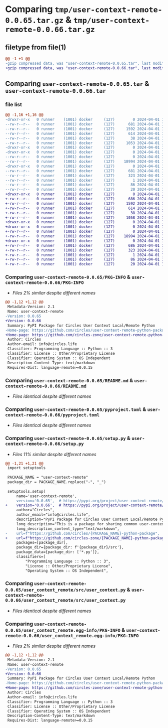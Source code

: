 # Comparing `tmp/user-context-remote-0.0.65.tar.gz` & `tmp/user-context-remote-0.0.66.tar.gz`

## filetype from file(1)

```diff
@@ -1 +1 @@
-gzip compressed data, was "user-context-remote-0.0.65.tar", last modified: Mon Apr  1 19:52:34 2024, max compression
+gzip compressed data, was "user-context-remote-0.0.66.tar", last modified: Mon Apr  1 19:58:19 2024, max compression
```

## Comparing `user-context-remote-0.0.65.tar` & `user-context-remote-0.0.66.tar`

### file list

```diff
@@ -1,16 +1,16 @@
-drwxr-xr-x   0 runner    (1001) docker     (127)        0 2024-04-01 19:52:34.444853 user-context-remote-0.0.65/
--rw-r--r--   0 runner    (1001) docker     (127)      681 2024-04-01 19:52:34.444853 user-context-remote-0.0.65/PKG-INFO
--rw-r--r--   0 runner    (1001) docker     (127)     1592 2024-04-01 19:52:16.000000 user-context-remote-0.0.65/README.md
--rw-r--r--   0 runner    (1001) docker     (127)      614 2024-04-01 19:52:16.000000 user-context-remote-0.0.65/pyproject.toml
--rw-r--r--   0 runner    (1001) docker     (127)       38 2024-04-01 19:52:34.444853 user-context-remote-0.0.65/setup.cfg
--rw-r--r--   0 runner    (1001) docker     (127)     1053 2024-04-01 19:52:16.000000 user-context-remote-0.0.65/setup.py
-drwxr-xr-x   0 runner    (1001) docker     (127)        0 2024-04-01 19:52:34.440853 user-context-remote-0.0.65/user_context_remote/
-drwxr-xr-x   0 runner    (1001) docker     (127)        0 2024-04-01 19:52:34.444853 user-context-remote-0.0.65/user_context_remote/src/
--rw-r--r--   0 runner    (1001) docker     (127)        0 2024-04-01 19:52:16.000000 user-context-remote-0.0.65/user_context_remote/src/__init__.py
--rw-r--r--   0 runner    (1001) docker     (127)    18994 2024-04-01 19:52:16.000000 user-context-remote-0.0.65/user_context_remote/src/user_context.py
-drwxr-xr-x   0 runner    (1001) docker     (127)        0 2024-04-01 19:52:34.444853 user-context-remote-0.0.65/user_context_remote.egg-info/
--rw-r--r--   0 runner    (1001) docker     (127)      681 2024-04-01 19:52:34.000000 user-context-remote-0.0.65/user_context_remote.egg-info/PKG-INFO
--rw-r--r--   0 runner    (1001) docker     (127)      323 2024-04-01 19:52:34.000000 user-context-remote-0.0.65/user_context_remote.egg-info/SOURCES.txt
--rw-r--r--   0 runner    (1001) docker     (127)        1 2024-04-01 19:52:34.000000 user-context-remote-0.0.65/user_context_remote.egg-info/dependency_links.txt
--rw-r--r--   0 runner    (1001) docker     (127)       86 2024-04-01 19:52:34.000000 user-context-remote-0.0.65/user_context_remote.egg-info/requires.txt
--rw-r--r--   0 runner    (1001) docker     (127)       20 2024-04-01 19:52:34.000000 user-context-remote-0.0.65/user_context_remote.egg-info/top_level.txt
+drwxr-xr-x   0 runner    (1001) docker     (127)        0 2024-04-01 19:58:19.994881 user-context-remote-0.0.66/
+-rw-r--r--   0 runner    (1001) docker     (127)      686 2024-04-01 19:58:19.994881 user-context-remote-0.0.66/PKG-INFO
+-rw-r--r--   0 runner    (1001) docker     (127)     1592 2024-04-01 19:58:07.000000 user-context-remote-0.0.66/README.md
+-rw-r--r--   0 runner    (1001) docker     (127)      614 2024-04-01 19:58:07.000000 user-context-remote-0.0.66/pyproject.toml
+-rw-r--r--   0 runner    (1001) docker     (127)       38 2024-04-01 19:58:19.994881 user-context-remote-0.0.66/setup.cfg
+-rw-r--r--   0 runner    (1001) docker     (127)     1058 2024-04-01 19:58:07.000000 user-context-remote-0.0.66/setup.py
+drwxr-xr-x   0 runner    (1001) docker     (127)        0 2024-04-01 19:58:19.990881 user-context-remote-0.0.66/user_context_remote/
+drwxr-xr-x   0 runner    (1001) docker     (127)        0 2024-04-01 19:58:19.994881 user-context-remote-0.0.66/user_context_remote/src/
+-rw-r--r--   0 runner    (1001) docker     (127)        0 2024-04-01 19:58:07.000000 user-context-remote-0.0.66/user_context_remote/src/__init__.py
+-rw-r--r--   0 runner    (1001) docker     (127)    18994 2024-04-01 19:58:07.000000 user-context-remote-0.0.66/user_context_remote/src/user_context.py
+drwxr-xr-x   0 runner    (1001) docker     (127)        0 2024-04-01 19:58:19.994881 user-context-remote-0.0.66/user_context_remote.egg-info/
+-rw-r--r--   0 runner    (1001) docker     (127)      686 2024-04-01 19:58:19.000000 user-context-remote-0.0.66/user_context_remote.egg-info/PKG-INFO
+-rw-r--r--   0 runner    (1001) docker     (127)      323 2024-04-01 19:58:19.000000 user-context-remote-0.0.66/user_context_remote.egg-info/SOURCES.txt
+-rw-r--r--   0 runner    (1001) docker     (127)        1 2024-04-01 19:58:19.000000 user-context-remote-0.0.66/user_context_remote.egg-info/dependency_links.txt
+-rw-r--r--   0 runner    (1001) docker     (127)       86 2024-04-01 19:58:19.000000 user-context-remote-0.0.66/user_context_remote.egg-info/requires.txt
+-rw-r--r--   0 runner    (1001) docker     (127)       20 2024-04-01 19:58:19.000000 user-context-remote-0.0.66/user_context_remote.egg-info/top_level.txt
```

### Comparing `user-context-remote-0.0.65/PKG-INFO` & `user-context-remote-0.0.66/PKG-INFO`

 * *Files 2% similar despite different names*

```diff
@@ -1,12 +1,12 @@
 Metadata-Version: 2.1
 Name: user-context-remote
-Version: 0.0.65
+Version: 0.0.66
 Summary: PyPI Package for Circles User Context Local/Remote Python
-Home-page: https://github.com/circles/user-context-remote-python-package
+Home-page: https://github.com/circles-zone/user-context-remote-python-package
 Author: Circles
 Author-email: info@circles.life
 Classifier: Programming Language :: Python :: 3
 Classifier: License :: Other/Proprietary License
 Classifier: Operating System :: OS Independent
 Description-Content-Type: text/markdown
 Requires-Dist: language-remote>=0.0.15
```

### Comparing `user-context-remote-0.0.65/README.md` & `user-context-remote-0.0.66/README.md`

 * *Files identical despite different names*

### Comparing `user-context-remote-0.0.65/pyproject.toml` & `user-context-remote-0.0.66/pyproject.toml`

 * *Files identical despite different names*

### Comparing `user-context-remote-0.0.65/setup.py` & `user-context-remote-0.0.66/setup.py`

 * *Files 11% similar despite different names*

```diff
@@ -1,21 +1,21 @@
 import setuptools
 
 PACKAGE_NAME = "user-context-remote"
 package_dir = PACKAGE_NAME.replace("-", "_")
 
 setuptools.setup(
     name='user-context-remote',
-    version='0.0.65',  # https://pypi.org/project/user-context-remote/
+    version='0.0.66',  # https://pypi.org/project/user-context-remote/
     author="Circles",
     author_email="info@circles.life",
     description="PyPI Package for Circles User Context Local/Remote Python",
     long_description="This is a package for sharing common user-context-remote functions used in different repositories",
     long_description_content_type="text/markdown",
-    url=f"https://github.com/circles/{PACKAGE_NAME}-python-package",
+    url=f"https://github.com/circles-zone/{PACKAGE_NAME}-python-package",
     packages=[package_dir],
     package_dir={package_dir: f'{package_dir}/src'},
     package_data={package_dir: ['*.py']},
     classifiers=[
         "Programming Language :: Python :: 3",
         "License :: Other/Proprietary License",
         "Operating System :: OS Independent",
```

### Comparing `user-context-remote-0.0.65/user_context_remote/src/user_context.py` & `user-context-remote-0.0.66/user_context_remote/src/user_context.py`

 * *Files identical despite different names*

### Comparing `user-context-remote-0.0.65/user_context_remote.egg-info/PKG-INFO` & `user-context-remote-0.0.66/user_context_remote.egg-info/PKG-INFO`

 * *Files 2% similar despite different names*

```diff
@@ -1,12 +1,12 @@
 Metadata-Version: 2.1
 Name: user-context-remote
-Version: 0.0.65
+Version: 0.0.66
 Summary: PyPI Package for Circles User Context Local/Remote Python
-Home-page: https://github.com/circles/user-context-remote-python-package
+Home-page: https://github.com/circles-zone/user-context-remote-python-package
 Author: Circles
 Author-email: info@circles.life
 Classifier: Programming Language :: Python :: 3
 Classifier: License :: Other/Proprietary License
 Classifier: Operating System :: OS Independent
 Description-Content-Type: text/markdown
 Requires-Dist: language-remote>=0.0.15
```


